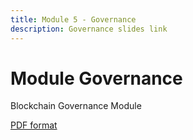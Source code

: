 ```yaml
---
title: Module 5 - Governance
description: Governance slides link
---
```


# Module Governance

<p>Blockchain Governance Module</p>
<p><a href="https://github.com/Polkadot-Blockchain-Academy/pba-content/blob/main/assets/opengov_pba_bali_common_10092025.pdf" target="_blank">PDF format</a></p>
